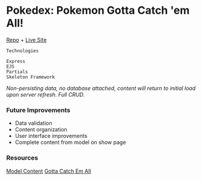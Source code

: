 # Pokedex: Pokemon Gotta Catch 'em All!

[Repo](https://github.com/cwithac/pokedex) + [Live Site](https://pokemon-catchemall.herokuapp.com/)

```
Technologies

Express
EJS
Partials
Skeleton Framework

```

_Non-persisting data, no database attached, content will return to initial load upon server refresh. Full CRUD._

### Future Improvements

- Data validation
- Content organization
- User interface improvements
- Complete content from model on show page

### Resources

[Model Content](https://pokemondb.net/pokedex)
[Gotta Catch Em All](https://en.wikipedia.org/wiki/Gotta_Catch_%27Em_All)
